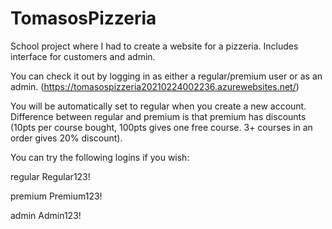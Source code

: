 # TomasosPizzeria
School project where I had to create a website for a pizzeria. Includes interface for customers and admin.

You can check it out by logging in as either a regular/premium user or as an admin. (https://tomasospizzeria20210224002236.azurewebsites.net/)

You will be automatically set to regular when you create a new account.
Difference between regular and premium is that premium has discounts (10pts per course bought, 100pts gives one free course. 3+ courses in an order gives 20% discount).

You can try the following logins if you wish:

regular
Regular123!

premium
Premium123!

admin
Admin123!

